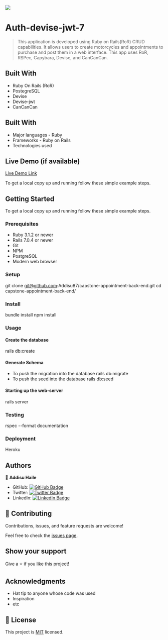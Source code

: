 ![](https://img.shields.io/badge/Microverse-blueviolet)

# Auth-devise-jwt-7

> This application is developed using Ruby on Rails(RoR) CRUD capabilities. It allows users to create motorcycles and appointments to purchase and post them in a web interface. This app uses RoR, RSPec, Capybara, Devise, and CanCanCan.

## Built With

- Ruby On Rails (RoR)
- PostegreSQL
- Devise
- Devise-jwt
- CanCanCan

## Built With

- Major languages - Ruby
- Frameworks - Ruby on Rails
- Technologies used

## Live Demo (if available)

[Live Demo Link](https://livedemo.com)

To get a local copy up and running follow these simple example steps.

## Getting Started

To get a local copy up and running follow these simple example steps.

### Prerequisites

- Ruby 3.1.2 or newer
- Rails 7.0.4 or newer
- Git
- NPM
- PostgreSQL
- Modern web browser

### Setup

git clone git@github.com:Addisu87/capstone-appointment-back-end.git
cd capstone-appointment-back-end/

### Install

bundle install
npm install

### Usage

#### Create the database

rails db:create

#### Generate Schema

- To push the migration into the database
  rails db:migrate
- To push the seed into the database
  rails db:seed

#### Starting up the web-server

rails server

### Testing

rspec --format documentation

### Deployment

Heroku

## Authors

👤 **Addisu Haile**

- GitHub: [![GitHub Badge](https://img.shields.io/badge/-Addisu87-white?logo=GitHub&logoColor=181717&style=plastic)](https://github.com/Addisu87)
- Twitter: [![Twitter Badge](https://img.shields.io/badge/-AddisuTedla-white?logo=Twitter&logoColor=1DA1F2&style=plastic)](https://twitter.com/AddisuTedla)
- LinkedIn: [![LinkedIn Badge](https://img.shields.io/badge/-addisu_tedla-white?logo=LinkedIn&logoColor=1DA1F2&style=plastic)](https://linkedin.com/in/addisu-tedla/)

## 🤝 Contributing

Contributions, issues, and feature requests are welcome!

Feel free to check the [issues page](../../issues/).

## Show your support

Give a ⭐️ if you like this project!

## Acknowledgments

- Hat tip to anyone whose code was used
- Inspiration
- etc

## 📝 License

This project is [MIT](./LICENSE) licensed.
